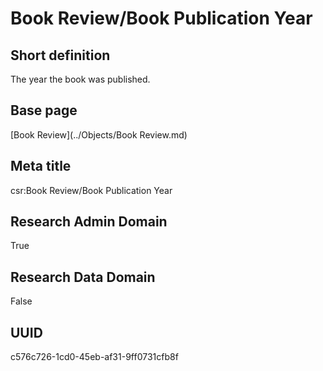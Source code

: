 # Book Review/Book Publication Year
## Short definition
The year the book was published.
## Base page
[Book Review](../Objects/Book Review.md)
## Meta title
csr:Book Review/Book Publication Year
## Research Admin Domain
True
## Research Data Domain
False
## UUID
c576c726-1cd0-45eb-af31-9ff0731cfb8f
